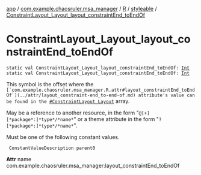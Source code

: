 [app](../../../index.md) / [com.example.chaosruler.msa_manager](../../index.md) / [R](../index.md) / [styleable](index.md) / [ConstraintLayout_Layout_layout_constraintEnd_toEndOf](.)

# ConstraintLayout_Layout_layout_constraintEnd_toEndOf

`static val ConstraintLayout_Layout_layout_constraintEnd_toEndOf: `[`Int`](https://kotlinlang.org/api/latest/jvm/stdlib/kotlin/-int/index.html)
`static val ConstraintLayout_Layout_layout_constraintEnd_toEndOf: `[`Int`](https://kotlinlang.org/api/latest/jvm/stdlib/kotlin/-int/index.html)

This symbol is the offset where the ``[`com.example.chaosruler.msa_manager.R.attr#layout_constraintEnd_toEndOf`](../attr/layout_constraint-end_to-end-of.md) attribute's value can be found in the ``[`#ConstraintLayout_Layout`](-constraint-layout_-layout.md) array.

May be a reference to another resource, in the form "`@[+][*package*:]*type*/*name*`" or a theme attribute in the form "`?[*package*:]*type*/*name*`".

Must be one of the following constant values.

     ConstantValueDescription parent0

**Attr**
name com.example.chaosruler.msa_manager:layout_constraintEnd_toEndOf


